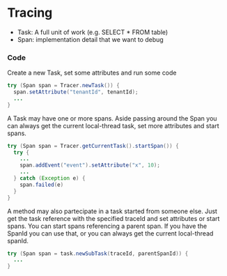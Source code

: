 # Tracing

- Task: A full unit of work (e.g. SELECT * FROM table)
- Span: implementation detail that we want to debug


### Code
Create a new Task, set some attributes and run some code
```java
try (Span span = Tracer.newTask()) {
  span.setAttribute("tenantId", tenantId);
  ...
}
```

A Task may have one or more spans. Aside passing around the Span you can always get the current local-thread task, set more attributes and start spans.
```java
try (Span span = Tracer.getCurrentTask().startSpan()) {
  try {
    ...
    span.addEvent("event").setAttribute("x", 10);
    ...
  } catch (Exception e) {
    span.failed(e)
  }
}
```

A method may also partecipate in a task started from someone else. Just get the task reference with the specified traceId and set attributes or start spans. You can start spans referencing a parent span. If you have the SpanId you can use that, or you can always get the current local-thread spanId.
```java
try (Span span = task.newSubTask(traceId, parentSpanId)) {
  ...
}
```
